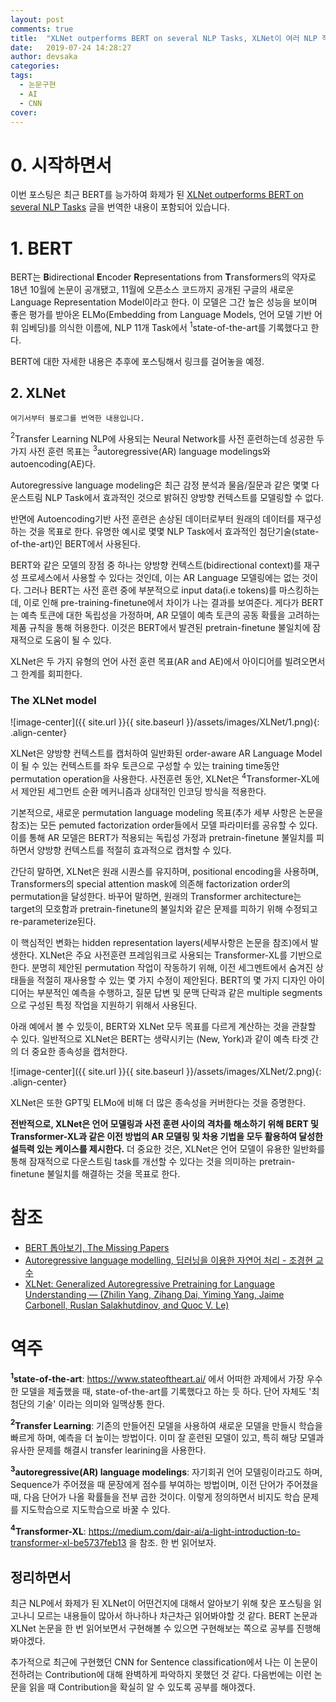 ```yaml
---
layout: post
comments: true
title:  "XLNet outperforms BERT on several NLP Tasks, XLNet이 여러 NLP 작업에서 BERT보다 앞섰다"
date:   2019-07-24 14:28:27
author: devsaka
categories:
tags:
  - 논문구현
  - AI
  - CNN
cover:
---
```



# 0. 시작하면서 
이번 포스팅은 최근 BERT를 능가하여 화제가 된 [XLNet outperforms BERT on several NLP Tasks](https://medium.com/dair-ai/xlnet-outperforms-bert-on-several-nlp-tasks-9ec867bb563b) 글을 번역한 내용이 포함되어 있습니다.

# 1. BERT
BERT는 **B**idirectional **E**ncoder **R**epresentations from **T**ransformers의 약자로 18년 10월에 논문이 공개됐고, 11월에 오픈소스 코드까지 공개된 구글의 새로운 Language Representation Model이라고 한다. 이 모델은 그간 높은 성능을 보이며 좋은 평가를 받아온 ELMo(Embedding from Language Models, 언어 모델 기반 어휘 임베딩)를 의식한 이름에, NLP 11개 Task에서 $^{1}$state-of-the-art를 기록했다고 한다.

BERT에 대한 자세한 내용은 추후에 포스팅해서 링크를 걸어놓을 예정.

## 2. XLNet

`여기서부터 블로그를 번역한 내용입니다.`

$^{2}$Transfer Learning NLP에 사용되는 Neural Network를 사전 훈련하는데 성공한 두 가지 사전 훈련 목표는 $^{3}$autoregressive(AR) language modelings와 autoencoding(AE)다.

Autoregressive language modeling은 최근 감정 분석과 물음/질문과 같은 몇몇 다운스트림 NLP Task에서 효과적인 것으로 밝혀진 양방향 컨텍스트를 모델링할 수 없다.

반면에 Autoencoding기반 사전 훈련은 손상된 데이터로부터 원래의 데이터를 재구성하는 것을 목표로 한다. 유명한 예시로 몇몇 NLP Task에서 효과적인 첨단기술(state-of-the-art)인 BERT에서 사용된다.  

BERT와 같은 모델의 장점 중 하나는 양방향 컨텍스트(bidirectional context)를 재구성 프로세스에서 사용할 수 있다는 것인데, 이는 AR Language 모델링에는 없는 것이다. 그러나 BERT는 사전 훈련 중에 부분적으로 input data(i.e tokens)를 마스킹하는데, 이로 인해 pre-training-finetune에서 차이가 나는 결과를 보여준다. 게다가 BERT는 예측 토큰에 대한 독립성을 가정하며, AR 모델이 예측 토큰의 공동 확률을 고려하는 제품 규칙을 통해 허용한다. 이것은 BERT에서 발견된 pretrain-finetune 불일치에 잠재적으로 도움이 될 수 있다.

XLNet은 두 가지 유형의 언어 사전 훈련 목표(AR and AE)에서 아이디어를 빌려오면서 그 한계를 회피한다.

### The XLNet model

![image-center]({{ site.url }}{{ site.baseurl }}/assets/images/XLNet/1.png){: .align-center}

XLNet은 양방향 컨텍스트를 캡처하여 일반화된 order-aware AR Language Model이 될 수 있는 컨텍스트를 좌우 토큰으로 구성할 수 있는 training time동안 permutation operation을 사용한다. 사전훈련 동안, XLNet은 $^{4}$Transformer-XL에서 제안된 세그먼트 순환 메커니즘과 상대적인 인코딩 방식을 적용한다.

기본적으로, 새로운 permutation language modeling 목표(추가 세부 사항은 논문을 참조)는 모든 pemuted factorization order들에서 모델 파라미터를 공유할 수 있다. 이를 통해 AR 모델은 BERT가 적용되는 독립성 가정과 pretrain-finetune 불일치를 피하면서 양방향 컨텍스트를 적절히 효과적으로 캡처할 수 있다.

간단히 말하면, XLNet은 원래 시퀀스를 유지하며, positional encoding을 사용하며, Transformers의 special attention mask에 의존해 factorization order의 permutation을 달성한다. 바꾸어 말하면, 원래의 Transformer architecture는 target의 모호함과 pretrain-finetune의 불일치와 같은 문제를 피하기 위해 수정되고 re-parameterize된다.

이 핵심적인 변화는 hidden representation layers(세부사항은 논문을 참조)에서 발생한다. XLNet은 주요 사전훈련 프레임워크로 사용되는 Transformer-XL를 기반으로 한다. 분명히 제안된 permutation 작업이 작동하기 위해, 이전 세그멘트에서 숨겨진 상태들을 적절히 재사용할 수 있는 몇 가지 수정이 제안된다. BERT의 몇 가지 디자인 아이디어는 부분적인 예측을 수행하고, 질문 답변 및 문맥 단락과 같은 multiple segments 으로 구성된 특정 작업을 지원하기 위해서 사용된다.

아래 예에서 볼 수 있듯이, BERT와 XLNet 모두 목표를 다르게 계산하는 것을 관찰할 수 있다. 일반적으로 XLNet은 BERT는 생략시키는 (New, York)과 같이 예측 타겟 간의 더 중요한 종속성을 캡처한다.

![image-center]({{ site.url }}{{ site.baseurl }}/assets/images/XLNet/2.png){: .align-center}

XLNet은 또한 GPT및 ELMo에 비해 더 많은 종속성을 커버한다는 것을 증명한다.

**전반적으로, XLNet은 언어 모델링과 사전 훈련 사이의 격차를 해소하기 위해 BERT 및 Transformer-XL과 같은 이전 방법의 AR 모델링 및 차용 기법을 모두 활용하여 달성한 설득력 있는 케이스를 제시한다.** 더 중요한 것은, XLNet은 언어 모델이 유용한 일반화를 통해 잠재적으로 다운스트림 task를 개선할 수 있다는 것을 의미하는 pretrain-finetune 불일치를 해결하는 것을 목표로 한다.

# 참조
- [BERT 톱아보기, The Missing Papers](http://docs.likejazz.com/bert/)
- [Autoregressive language modelling, 딥러닝을 이용한 자연어 처리 - 조경현 교수](https://www.edwith.org/deepnlp/lecture/29213/)
- [XLNet: Generalized Autoregressive Pretraining for Language Understanding — (Zhilin Yang, Zihang Dai, Yiming Yang, Jaime Carbonell, Ruslan Salakhutdinov, and Quoc V. Le)](https://arxiv.org/abs/1906.08237?source=post_page---------------------------)

# 역주
**$^{1}$state-of-the-art**: https://www.stateoftheart.ai/ 에서 어떠한 과제에서 가장 우수한 모델을 제출했을 때, state-of-the-art를 기록했다고 하는 듯 하다. 단어 자체도 '최첨단의 기술' 이라는 의미와 일맥상통 한다.

**$^{2}$Transfer Learning**: 기존의 만들어진 모델을 사용하여 새로운 모델을 만들시 학습을 빠르게 하며, 예측을 더 높이는 방법이다. 이미 잘 훈련된 모델이 있고, 특히 해당 모델과 유사한 문제를 해결시 transfer learining을 사용한다.

**$^{3}$autoregressive(AR) language modelings**: 자기회귀 언어 모델링이라고도 하며, Sequence가 주어졌을 때 문장에게 점수를 부여하는 방법이며, 이전 단어가 주어졌을 때, 다음 단어가 나올 확률들을 전부 곱한 것이다. 이렇게 정의하면서 비지도 학습 문제를 지도학습으로 지도학습으로 바꿀 수 있다.

**$^{4}$Transformer-XL**: https://medium.com/dair-ai/a-light-introduction-to-transformer-xl-be5737feb13 을 참조. 한 번 읽어보자.

## 정리하면서

최근 NLP에서 화제가 된 XLNet이 어떤건지에 대해서 알아보기 위해 찾은 포스팅을 읽고나니 모르는 내용들이 많아서 하나하나 차근차근 읽어봐야할 것 같다. BERT 논문과 XLNet 논문을 한 번 읽어보면서 구현해볼 수 있으면 구현해보는 쪽으로 공부를 진행해봐야겠다.

추가적으로 최근에 구현했던 CNN for Sentence classification에서 나는 이 논문이 전하려는 Contribution에 대해 완벽하게 파악하지 못했던 것 같다. 다음번에는 이런 논문을 읽을 때 Contribution을 확실히 알 수 있도록 공부를 해야겠다.